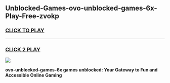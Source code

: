 
## Unblocked-Games-ovo-unblocked-games-6x-Play-Free-zvokp
<h3>
<a href="https://premium76.site?title=ovo-unblocked-games-6x&ref=23A">CLICK TO PLAY</a></h3>
<hr>

<h3>
<a href="https://premium76.site?title=ovo-unblocked-games-6x&ref=23A">CLICK 2 PLAY</a>
  
</h3>

<a href="https://premium76.site?title=ovo-unblocked-games-6x&ref=23A"><img src="https://clearcache.store/games.png"></a>


**ovo-unblocked-games-6x games unblocked: Your Gateway to Fun and Accessible Online Gaming**
